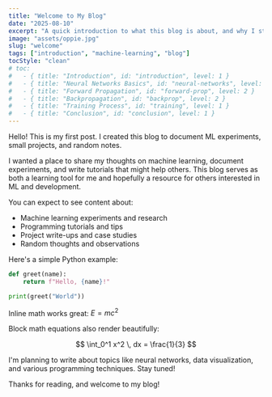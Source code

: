 ```yaml
---
title: "Welcome to My Blog"
date: "2025-08-10"
excerpt: "A quick introduction to what this blog is about, and why I started it."
image: "assets/oppie.jpg"
slug: "welcome"
tags: ["introduction", "machine-learning", "blog"]
tocStyle: "clean"
# toc:
#   - { title: "Introduction", id: "introduction", level: 1 }
#   - { title: "Neural Networks Basics", id: "neural-networks", level: 1 }
#   - { title: "Forward Propagation", id: "forward-prop", level: 2 }
#   - { title: "Backpropagation", id: "backprop", level: 2 }
#   - { title: "Training Process", id: "training", level: 1 }
#   - { title: "Conclusion", id: "conclusion", level: 1 }
---
```


<!-- ## DeepSeek V3/R1 - Understanding Reasoning LLMs
### Multi-Head Latent Attention (MLA)
### Mixture-of-Experts (MoE)
### DeepSeek Summary

## OLMo 2
### Normalization Layer Placement
### OK-Norm
### OLMo 2 Summary -->

Hello! This is my first post. I created this blog to document ML experiments, small projects, and random notes.

<!-- ## Why I Started This Blog -->

I wanted a place to share my thoughts on machine learning, document experiments, and write tutorials that might help others. This blog serves as both a learning tool for me and hopefully a resource for others interested in ML and development.

<!-- ## What You'll Find Here -->

You can expect to see content about:
- Machine learning experiments and research
- Programming tutorials and tips
- Project write-ups and case studies
- Random thoughts and observations

<!-- ## Sample Code -->

Here's a simple Python example:

```python
def greet(name):
    return f"Hello, {name}!"

print(greet("World"))
```

<!-- ## Math Examples -->

Inline math works great: $E = mc^2$

Block math equations also render beautifully:

$$
\int_0^1 x^2 \, dx = \frac{1}{3}
$$

<!-- ## Future Posts -->

I'm planning to write about topics like neural networks, data visualization, and various programming techniques. Stay tuned!

Thanks for reading, and welcome to my blog!